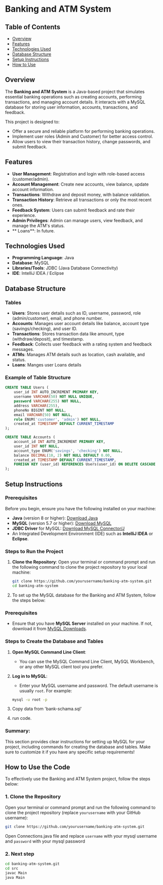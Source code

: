 # Banking and ATM System

## Table of Contents
- [Overview](#overview)
- [Features](#features)
- [Technologies Used](#technologies-used)
- [Database Structure](#database-structure)
- [Setup Instructions](#setup-instructions)
- [How to Use](#how-to-use)


## Overview
The **Banking and ATM System** is a Java-based project that simulates essential banking operations such as creating accounts, performing transactions, and managing account details. It interacts with a MySQL database for storing user information, accounts, transactions, and feedback.

This project is designed to:
- Offer a secure and reliable platform for performing banking operations.
- Implement user roles (Admin and Customer) for better access control.
- Allow users to view their transaction history, change passwords, and submit feedback.

## Features
- **User Management**: Registration and login with role-based access (customer/admin).
- **Account Management**: Create new accounts, view balance, update account information.
- **Transactions**: Withdraw and deposit money, with balance validation.
- **Transaction History**: Retrieve all transactions or only the most recent ones.
- **Feedback System**: Users can submit feedback and rate their experience.
- **Admin Privileges**: Admin can manage users, view feedback, and manage the ATM's status.
- ** Loans**: In future.

## Technologies Used
- **Programming Language**: Java
- **Database**: MySQL
- **Libraries/Tools**: JDBC (Java Database Connectivity)
- **IDE**: IntelliJ IDEA / Eclipse

## Database Structure
### Tables
- **Users**: Stores user details such as ID, username, password, role (admin/customer), email, and phone number.
- **Accounts**: Manages user account details like balance, account type (savings/checking), and user ID.
- **Transactions**: Stores transaction data like amount, type (withdraw/deposit), and timestamp.
- **Feedback**: Collects user feedback with a rating system and feedback messages.
- **ATMs**: Manages ATM details such as location, cash available, and status.
- **Loans**: Manges user Loans details

### Example of Table Structure
```sql
CREATE TABLE Users (
    user_id INT AUTO_INCREMENT PRIMARY KEY,
    username VARCHAR(50) NOT NULL UNIQUE,
    password VARCHAR(255) NOT NULL,
    address VARCHAR(255),
    phoneNo BIGINT NOT NULL,
    email VARCHAR(50) NOT NULL,
    role ENUM('customer', 'admin') NOT NULL,
    created_at TIMESTAMP DEFAULT CURRENT_TIMESTAMP
);

CREATE TABLE Accounts (
    account_id INT AUTO_INCREMENT PRIMARY KEY,
    user_id INT NOT NULL,
    account_type ENUM('savings', 'checking') NOT NULL,
    balance DECIMAL(10, 2) NOT NULL DEFAULT 0.00,
    created_at TIMESTAMP DEFAULT CURRENT_TIMESTAMP,
    FOREIGN KEY (user_id) REFERENCES Users(user_id) ON DELETE CASCADE
);


```
## Setup Instructions

### Prerequisites
Before you begin, ensure you have the following installed on your machine:

- **Java** (version 8 or higher): [Download Java](https://www.oracle.com/java/technologies/javase-jdk11-downloads.html)
- **MySQL** (version 5.7 or higher): [Download MySQL](https://dev.mysql.com/downloads/mysql/)
- **JDBC Driver** for MySQL: [Download MySQL Connector/J](https://dev.mysql.com/downloads/connector/j/)
- An Integrated Development Environment (IDE) such as **IntelliJ IDEA** or **Eclipse**.

### Steps to Run the Project

1. **Clone the Repository**:
   Open your terminal or command prompt and run the following command to clone the project repository to your local machine:

   ```bash
   git clone https://github.com/yourusername/banking-atm-system.git
   cd banking-atm-system
   ```
2. To set up the MySQL database for the Banking and ATM System, follow the steps below:

### Prerequisites
- Ensure that you have **MySQL Server** installed on your machine. If not, download it from [MySQL Downloads](https://dev.mysql.com/downloads/mysql/).

### Steps to Create the Database and Tables

1. **Open MySQL Command Line Client**:
   - You can use the MySQL Command Line Client, MySQL Workbench, or any other MySQL client tool you prefer.

2. **Log in to MySQL**:
   - Enter your MySQL username and password. The default username is usually `root`. For example:

   ```bash
   mysql -u root -p
   ```
3. Copy data from 'bank-schama.sql'
4. run code.

### **Summary**:
This section provides clear instructions for setting up MySQL for your project, including commands for creating the database and tables. Make sure to customize it if you have any specific setup requirements!

## How to Use the Code

To effectively use the Banking and ATM System project, follow the steps below:

### 1. Clone the Repository
Open your terminal or command prompt and run the following command to clone the project repository (replace `yourusername` with your GitHub username):

```bash
git clone https://github.com/yourusername/banking-atm-system.git

```
   Open Connections.java file and replace `username` with your mysql username and `password` with your mysql password
   
### 2. Next step
```bash
cd banking-atm-system.git
cd src
javac Main
java Main
```







